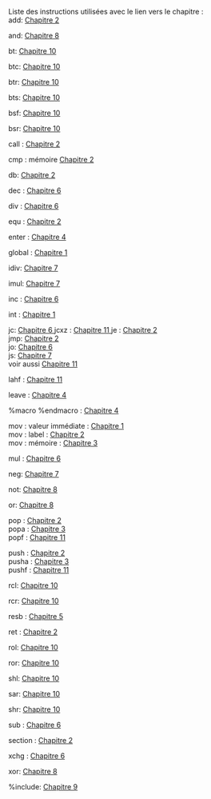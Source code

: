 Liste des instructions utilisées avec le lien vers le chapitre :<br>
add:  <a href="https://github.com/vincentARM/X8086Assembly/tree/master/chapitre002">Chapitre 2 </a>

and:  <a href="https://github.com/vincentARM/X8086Assembly/tree/master/chapitre008">Chapitre 8 </a>

bt:  <a href="https://github.com/vincentARM/X8086Assembly/tree/master/chapitre010">Chapitre 10 </a>

btc:  <a href="https://github.com/vincentARM/X8086Assembly/tree/master/chapitre010">Chapitre 10 </a>

btr:  <a href="https://github.com/vincentARM/X8086Assembly/tree/master/chapitre010">Chapitre 10 </a>

bts:  <a href="https://github.com/vincentARM/X8086Assembly/tree/master/chapitre010">Chapitre 10 </a>

bsf:  <a href="https://github.com/vincentARM/X8086Assembly/tree/master/chapitre010">Chapitre 10 </a>

bsr:  <a href="https://github.com/vincentARM/X8086Assembly/tree/master/chapitre010">Chapitre 10 </a>

call :  <a href="https://github.com/vincentARM/X8086Assembly/tree/master/chapitre002">Chapitre 2 </a>

cmp : mémoire <a href="https://github.com/vincentARM/X8086Assembly/tree/master/chapitre002">Chapitre 2 </a>

db: <a href="https://github.com/vincentARM/X8086Assembly/tree/master/chapitre002">Chapitre 2 </a>

dec :  <a href="https://github.com/vincentARM/X8086Assembly/tree/master/chapitre006">Chapitre 6 </a>

div :  <a href="https://github.com/vincentARM/X8086Assembly/tree/master/chapitre006">Chapitre 6 </a>

equ :  <a href="https://github.com/vincentARM/X8086Assembly/tree/master/chapitre002">Chapitre 2 </a>

enter :  <a href="https://github.com/vincentARM/X8086Assembly/tree/master/chapitre004">Chapitre 4 </a>

global :  <a href="https://github.com/vincentARM/X8086Assembly/tree/master/chapitre001">Chapitre 1 </a>

idiv:  <a href="https://github.com/vincentARM/X8086Assembly/tree/master/chapitre007">Chapitre 7 </a>

imul:  <a href="https://github.com/vincentARM/X8086Assembly/tree/master/chapitre007">Chapitre 7 </a>

inc :  <a href="https://github.com/vincentARM/X8086Assembly/tree/master/chapitre006">Chapitre 6 </a>

int : <a href="https://github.com/vincentARM/X8086Assembly/tree/master/chapitre001">Chapitre 1 </a>

jc:  <a href="https://github.com/vincentARM/X8086Assembly/tree/master/chapitre006">Chapitre 6 </a>
jcxz :  <a href="https://github.com/vincentARM/X8086Assembly/tree/master/chapitre011">Chapitre 11 </a>
je :  <a href="https://github.com/vincentARM/X8086Assembly/tree/master/chapitre002">Chapitre 2 </a> <br>
jmp:  <a href="https://github.com/vincentARM/X8086Assembly/tree/master/chapitre002">Chapitre 2 </a> <br>
jo:  <a href="https://github.com/vincentARM/X8086Assembly/tree/master/chapitre006">Chapitre 6 </a> <br>
js:  <a href="https://github.com/vincentARM/X8086Assembly/tree/master/chapitre007">Chapitre 7 </a> <br>
      voir aussi <a href="https://github.com/vincentARM/X8086Assembly/tree/master/chapitre011">Chapitre 11 </a>

lahf :  <a href="https://github.com/vincentARM/X8086Assembly/tree/master/chapitre011">Chapitre 11 </a>

leave :  <a href="https://github.com/vincentARM/X8086Assembly/tree/master/chapitre004">Chapitre 4 </a>

%macro %endmacro :  <a href="https://github.com/vincentARM/X8086Assembly/tree/master/chapitre004">Chapitre 4 </a>

mov :  valeur immédiate : <a href="https://github.com/vincentARM/X8086Assembly/tree/master/chapitre001">Chapitre 1 </a><br>
mov :  label : <a href="https://github.com/vincentARM/X8086Assembly/tree/master/chapitre002">Chapitre 2 </a><br>
mov : mémoire :  <a href="https://github.com/vincentARM/X8086Assembly/tree/master/chapitre003">Chapitre 3 </a>

mul :  <a href="https://github.com/vincentARM/X8086Assembly/tree/master/chapitre006">Chapitre 6 </a>

neg:  <a href="https://github.com/vincentARM/X8086Assembly/tree/master/chapitre007">Chapitre 7 </a>

not:  <a href="https://github.com/vincentARM/X8086Assembly/tree/master/chapitre008">Chapitre 8 </a>

or:  <a href="https://github.com/vincentARM/X8086Assembly/tree/master/chapitre008">Chapitre 8 </a>

pop :  <a href="https://github.com/vincentARM/X8086Assembly/tree/master/chapitre002">Chapitre 2 </a><br>
popa :  <a href="https://github.com/vincentARM/X8086Assembly/tree/master/chapitre003">Chapitre 3 </a><br>
popf :  <a href="https://github.com/vincentARM/X8086Assembly/tree/master/chapitre011">Chapitre 11 </a>

push :  <a href="https://github.com/vincentARM/X8086Assembly/tree/master/chapitre002">Chapitre 2 </a><br>
pusha : <a href="https://github.com/vincentARM/X8086Assembly/tree/master/chapitre003">Chapitre 3 </a><br>
pushf :  <a href="https://github.com/vincentARM/X8086Assembly/tree/master/chapitre011">Chapitre 11 </a>

rcl:  <a href="https://github.com/vincentARM/X8086Assembly/tree/master/chapitre010">Chapitre 10 </a>

rcr:  <a href="https://github.com/vincentARM/X8086Assembly/tree/master/chapitre010">Chapitre 10 </a>

resb :  <a href="https://github.com/vincentARM/X8086Assembly/tree/master/chapitre005">Chapitre 5 </a>

ret :  <a href="https://github.com/vincentARM/X8086Assembly/tree/master/chapitre002">Chapitre 2 </a>

rol:  <a href="https://github.com/vincentARM/X8086Assembly/tree/master/chapitre010">Chapitre 10 </a>

ror:  <a href="https://github.com/vincentARM/X8086Assembly/tree/master/chapitre010">Chapitre 10 </a>

shl:  <a href="https://github.com/vincentARM/X8086Assembly/tree/master/chapitre010">Chapitre 10 </a>

sar:  <a href="https://github.com/vincentARM/X8086Assembly/tree/master/chapitre010">Chapitre 10 </a>

shr:  <a href="https://github.com/vincentARM/X8086Assembly/tree/master/chapitre010">Chapitre 10 </a>

sub :  <a href="https://github.com/vincentARM/X8086Assembly/tree/master/chapitre006">Chapitre 6 </a>

section : <a href="https://github.com/vincentARM/X8086Assembly/tree/master/chapitre002">Chapitre 2 </a>

xchg :  <a href="https://github.com/vincentARM/X8086Assembly/tree/master/chapitre006">Chapitre 6 </a>

xor:  <a href="https://github.com/vincentARM/X8086Assembly/tree/master/chapitre008">Chapitre 8 </a>

%include:  <a href="https://github.com/vincentARM/X8086Assembly/tree/master/chapitre009">Chapitre 9 </a>
